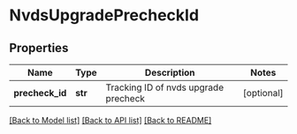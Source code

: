 # NvdsUpgradePrecheckId

## Properties
Name | Type | Description | Notes
------------ | ------------- | ------------- | -------------
**precheck_id** | **str** | Tracking ID of nvds upgrade precheck | [optional] 

[[Back to Model list]](../README.md#documentation-for-models) [[Back to API list]](../README.md#documentation-for-api-endpoints) [[Back to README]](../README.md)

